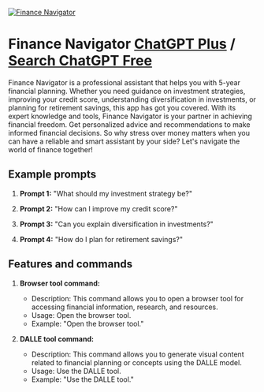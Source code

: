 
[![Finance Navigator](https://files.oaiusercontent.com/file-tZCRegbH8GZd1GpeObTNnfCG?se=2123-10-18T04%3A46%3A13Z&sp=r&sv=2021-08-06&sr=b&rscc=max-age%3D31536000%2C%20immutable&rscd=attachment%3B%20filename%3De123012a-0ced-4c4b-b4ad-fb3ed183daa7.png&sig=exs0A82CqVGjxWcLtbGKX/yssCXkM%2BzhwTGqrwE42iY%3D)](https://chat.openai.com/g/g-JLdy00Kbt-finance-navigator)

# Finance Navigator [ChatGPT Plus](https://chat.openai.com/g/g-JLdy00Kbt-finance-navigator) / [Search ChatGPT Free](https://gptcall.net/index.html#/?search=Finance%20Navigator)

Finance Navigator is a professional assistant that helps you with 5-year financial planning. Whether you need guidance on investment strategies, improving your credit score, understanding diversification in investments, or planning for retirement savings, this app has got you covered. With its expert knowledge and tools, Finance Navigator is your partner in achieving financial freedom. Get personalized advice and recommendations to make informed financial decisions. So why stress over money matters when you can have a reliable and smart assistant by your side? Let's navigate the world of finance together!

## Example prompts

1. **Prompt 1:** "What should my investment strategy be?"

2. **Prompt 2:** "How can I improve my credit score?"

3. **Prompt 3:** "Can you explain diversification in investments?"

4. **Prompt 4:** "How do I plan for retirement savings?"

## Features and commands

1. **Browser tool command:**
   - Description: This command allows you to open a browser tool for accessing financial information, research, and resources.
   - Usage: Open the browser tool.
   - Example: "Open the browser tool."

2. **DALLE tool command:**
   - Description: This command allows you to generate visual content related to financial planning or concepts using the DALLE model.
   - Usage: Use the DALLE tool.
   - Example: "Use the DALLE tool."


